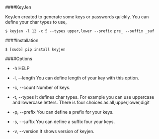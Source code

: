 ####KeyJen

KeyJen created to generate some keys or passwords quickly. You can define your char types to use,

    $ keyjen -l 12 -c 5 --types upper,lower --prefix pre_ --suffix _suf

####Installation

```
$ [sudo] pip install keyjen
```


####Options

- -h HELP

- -l, --length You can define length of your key with this option.

- -c, --count Number of keys.

- -t, --types It defines char types. For example you can use uppercase and lowercase letters. There is four choices as all,upper,lower,digit

- -p, --prefix You can define a prefix for your keys.

- -s, --suffix You can define a suffix four your keys.

- -v, --version It shows version of keyjen.
